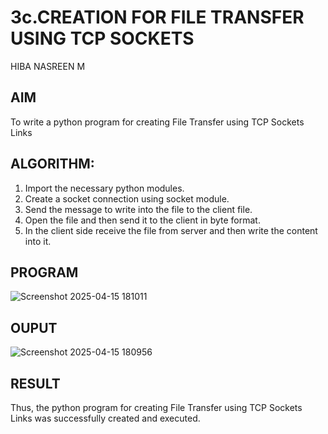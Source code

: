 # 3c.CREATION FOR FILE TRANSFER USING TCP SOCKETS
HIBA NASREEN M
## AIM
To write a python program for creating File Transfer using TCP Sockets Links
## ALGORITHM:
1. Import the necessary python modules.
2. Create a socket connection using socket module.
3. Send the message to write into the file to the client file.
4. Open the file and then send it to the client in byte format.
5. In the client side receive the file from server and then write the content into it.
## PROGRAM
![Screenshot 2025-04-15 181011](https://github.com/user-attachments/assets/562fdae2-088e-433f-a129-05f163492b76)

## OUPUT
![Screenshot 2025-04-15 180956](https://github.com/user-attachments/assets/1064e23b-f00b-42e0-9cb5-0abb156ac8bd)

## RESULT
Thus, the python program for creating File Transfer using TCP Sockets Links was 
successfully created and executed.
